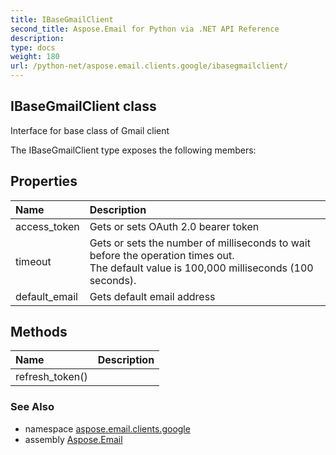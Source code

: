 ```yaml
---
title: IBaseGmailClient
second_title: Aspose.Email for Python via .NET API Reference
description: 
type: docs
weight: 180
url: /python-net/aspose.email.clients.google/ibasegmailclient/
---
```


## IBaseGmailClient class

Interface for base class of Gmail client

The IBaseGmailClient type exposes the following members:
## Properties
| Name | Description |
| :- | :- |
|access_token|Gets or sets OAuth 2.0 bearer token|
|timeout|Gets or sets the number of milliseconds to wait before the operation times out.<br/>            The default value is 100,000 milliseconds (100 seconds).|
|default_email|Gets default email address|
## Methods
| Name | Description |
| :- | :- |
|refresh_token()|  |

### See Also

* namespace [aspose.email.clients.google](/email/python-net/aspose.email.clients.google/)
* assembly [Aspose.Email](/email/python-net/)

